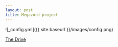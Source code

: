 ```yaml
---
layout: post
title: Megazord project
---
```



![_config.yml]({{ site.baseurl }}/images/config.png)

[The Drive](https://drive.google.com/drive/u/0/folders/0B69aaIE1yTx2R1dWdno4TnVVbWc)
